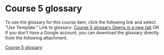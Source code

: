 # Course 5 glossary

To use the glossary for this course item, click the following link and select “Use Template.”
Link to glossary: [Course 5 glossary Opens in a new tab](https://docs.google.com/document/d/1oSq87-zFQGSpH3pstZdgAsEsHzWO0VMS8p77Uxg_eMY/template/preview) OR
If you don’t have a Google account, you can download the glossary directly from the following attachment.

[Course 5 glossary](https://d3c33hcgiwev3.cloudfront.net/tc4pIu_VRNGfE-Up0gdfWw_053bac09f21a4e3dad9ec42d880eedf1_Course-5-glossary.docx?Expires=1709164800&Signature=SZBcN-BSqf6svTQv57NBz4N-Ung8jiwZIg4-rk0kaxrsy9FRqmAGsGwvuuJE97R~6TIXX~ciNEw5aW-aaAd1TbmQGUSPWoy~RvJFgitD8kUlFctywbmcsicZh2kFAAvV81pDh~JHPEGRSzwMN~ytF8KoA0ObUj~72Ixrrf0e2W0_&Key-Pair-Id=APKAJLTNE6QMUY6HBC5A)
